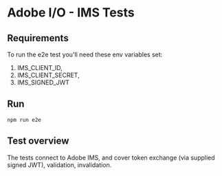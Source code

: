 # Adobe I/O - IMS Tests

## Requirements

To run the e2e test you'll need these env variables set:
  1. IMS_CLIENT_ID,
  2. IMS_CLIENT_SECRET,
  3. IMS_SIGNED_JWT

## Run

`npm run e2e`

## Test overview

The tests connect to Adobe IMS, and cover token exchange (via supplied signed JWT), validation, invalidation.


